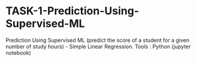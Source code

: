 # TASK-1-Prediction-Using-Supervised-ML
Prediction Using Supervised ML (predict the score of a student for a given number of study hours) - Simple Linear Regression. Tools : Python (jupyter notebook)
